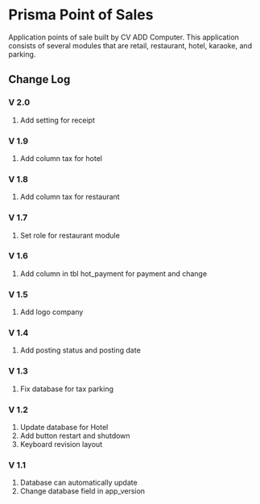 # Prisma Point of Sales
Application points of sale built by CV ADD Computer. This application consists of several modules that are retail, restaurant, hotel, karaoke, and parking.

## Change Log

### V 2.0
1. Add setting for receipt 

### V 1.9
1. Add column tax for hotel

### V 1.8
1. Add column tax for restaurant

### V 1.7
1. Set role for restaurant module

### V 1.6
1. Add column in tbl hot_payment for payment and change

### V 1.5
1. Add logo company

### V 1.4
1. Add posting status and posting date

### V 1.3
1. Fix database for tax parking

### V 1.2
1. Update database for Hotel
1. Add button restart and shutdown
1. Keyboard revision layout

### V 1.1
1. Database can automatically update
1. Change database field in app_version
